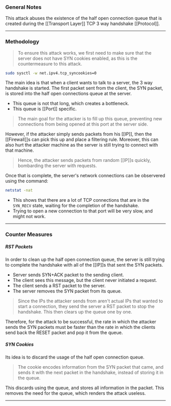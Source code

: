 
### General Notes

This attack abuses the existence of the half open connection queue that is created during the [[Transport Layer]] TCP 3 way handshake [[Protocol]].

---
### Methodology

> To ensure this attack works, we first need to make sure that the server does not have SYN cookies enabled, as this is the countermeasure to this attack.
```bash
sudo sysctl -w net.ipv4.tcp_syncookies=0
```

The main idea is that when a client wants to talk to a server, the 3 way handshake is started. The first packet sent from the client, the SYN packet, is stored into the half open connections queue at the server.
* This queue is not that long, which creates a bottleneck.
* This queue is [[Port]] specific.

> The main goal for the attacker is to fill up this queue, preventing new connections from being opened at this port at the server side.

However, if the attacker simply sends packets from his [[IP]], then the [[Firewall]]s can pick this up and place a filtering rule. Moreover, this can also hurt the attacker machine as the server is still trying to connect with that machine.

> Hence, the attacker sends packets from random [[IP]]s quickly, bombarding the server with requests.

Once that is complete, the server's network connections can be observered using the command:
```bash
netstat -nat
```
* This shows that there are a lot of TCP connections that are in the `SYN_RECV` state, waiting for the completion of the handshake.
* Trying to open a new connection to that port will be very slow, and might not work.

---
### Counter Measures

##### RST Packets

In order to clean up the half open connection queue, the server is still trying to complete the handshake with all of the [[IP]]s that sent the SYN packets.
* Server sends SYN+ACK packet to the sending client.
* The client sees this message, but the client never initiated a request.
* The client sends a RST packet to the server.
* The server removes the SYN packet from its queue.

> Since the IPs the attacker sends from aren't actual IPs that wanted to start a connection, they send the server a RST packet to stop the handshake. This then clears up the queue one by one.

Therefore, for the attack to be successful, the rate in which the attacker sends the SYN packets must be faster than the rate in which the clients send back the RESET packet and pop it from the queue.

##### SYN Cookies

Its idea is to discard the usage of the half open connection queue.

> The cookie encodes information from the SYN packet that came, and sends it with the next packet in the handshake, instead of storing it in the queue.

This discards using the queue, and stores all information in the packet. This removes the need for the queue, which renders the attack useless.

---
